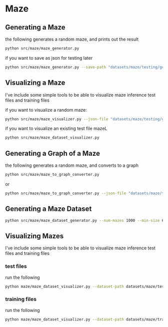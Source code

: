 # Maze

## Generating a Maze
the following generates a random maze, and prints out the result

```bash
python src/maze/maze_generator.py
```

if you want to save as json for testing later

```bash
python src/maze/maze_generator.py --save-path "datasets/maze/testing/generated_maze.json"
```

## Visualizing a Maze
I've include some simple tools to be able to visualize maze inference test files and training files

if you want to visualize a random maze:

```bash
python src/maze/maze_visualizer.py --json-file "datasets/maze/testing/generated_maze.json"
```

if you want to visualize an existing test file mazeL

```bash
python src/maze/maze_dataset_visualizer.py
```


## Generating a Graph of a Maze
the following generates a random maze, and converts to a graph

```bash
python src/maze/maze_to_graph_converter.py
```

or

```bash
python src/maze/maze_to_graph_converter.py --json-file "datasets/maze/testing/generated_maze.json"
```


## Generating a Maze Dataset

```bash
python src/maze/maze_dataset_generator.py --num-mazes 1000 --min-size 6 --max-size 12
```

## Visualizing Mazes
I've include some simple tools to be able to visualize maze inference test files and training files

### test files
run the following

```bash
python maze/maze_dataset_visualizer.py --dataset-path datasets/maze/testing/simple_maze.json
```

### training files
run the following

```bash
python maze/maze_dataset_visualizer.py --dataset-path datasets/maze/training/maze_training_data.jsonl
```
